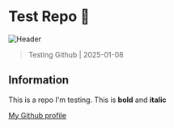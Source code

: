 # Test Repo  🚀

![Header](https://placehold.it/900x80?text=Header)

>Testing Github | 2025-01-08

## Information

This is a repo I'm testing. This is **bold** and **italic**

[My Github profile](https://github.com/TeeDjaay99)
